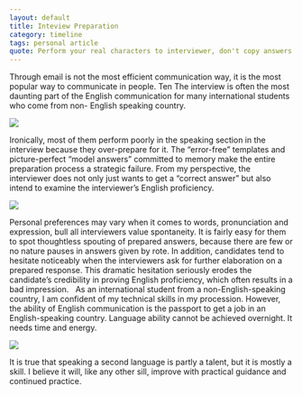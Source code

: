 ```yaml
---
layout: default
title: Inteview Preparation
category: timeline
tags: personal article
quote: Perform your real characters to interviewer, don't copy answers from templates.
---
```

Through email is not the most efficient communication way, it is the most popular way to communicate in people.  Ten The interview is often the most daunting part of the English communication for many international students who come from non- English speaking country.  

<img src="http://wireless-buzzers-quiz-buzzer-trivia-games.com/wp-content/uploads/2015/07/Interview-trivia-playersjpg.jpg"/>

Ironically, most of them perform poorly in the speaking section in the interview because they over-prepare for it. The “error-free” templates and picture-perfect “model answers” committed to memory make the entire preparation process a strategic failure. From my perspective, the interviewer does not only just wants to get a “correct answer” but also intend to examine the interviewer’s English proficiency.

<img src="http://blogs-images.forbes.com/steveodland/files/2012/03/recruiting-interview.jpg"/>

Personal preferences may vary when it comes to words, pronunciation and expression, bull all interviewers value spontaneity. It  is fairly easy for them to spot thoughtless spouting of prepared answers, because there are few or no nature pauses in answers given by rote. In addition, candidates tend to hesitate noticeably when the interviewers ask for further elaboration on a prepared response. This dramatic hesitation seriously erodes the candidate’s credibility in proving English proficiency, which often results in a bad impression.
 
As an international student from a non-English-speaking country, I am confident of my technical skills in my procession.  However, the ability of English communication is the passport to get a job in an English-speaking country. Language ability cannot be achieved overnight. It needs time and energy.

<img src="https://targetjobs.co.uk/sites/targetjobs.co.uk/files/public/last-minute-interview-confidence.png"/>

It is true that speaking a second language is partly a talent, but it is mostly a skill. I believe it will, like any other sill, improve with practical guidance and continued practice.
